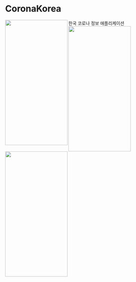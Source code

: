 # CoronaKorea
한국 코로나 정보 애플리케이션
<img src="https://user-images.githubusercontent.com/37071007/80614338-4a460480-8a79-11ea-97c6-eda331838c3f.png" align="left" height="400" width="200" >
<img src="https://user-images.githubusercontent.com/37071007/80609290-e1f42480-8a72-11ea-824f-e99a87e436a0.png" align="left" height="400" width="200" >
<img src="https://user-images.githubusercontent.com/37071007/80609311-e587ab80-8a72-11ea-943a-c94aad8b3ec4.png" align="left" height="400" width="200" >

